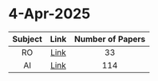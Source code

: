 # 4-Apr-2025

| Subject | Link | Number of Papers |
|:-----:|:----:|:----------------:|
| RO | [Link](https://github.com/KJaebye/EmbodiedAI-Robotics-arXiv-Daily-Reporter/tree/main/4-Apr-2025/RO) | 33 |
| AI | [Link](https://github.com/KJaebye/EmbodiedAI-Robotics-arXiv-Daily-Reporter/tree/main/4-Apr-2025/AI) | 114 |
